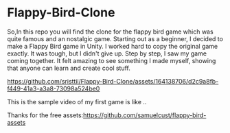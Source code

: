 # Flappy-Bird-Clone

So,In this repo you will find the clone for the flappy bird game which was quite famous and an nostalgic game.
Starting out as a beginner, I decided to make a Flappy Bird game in Unity. I worked hard to copy the original game exactly. It was tough, but I didn't give up. Step by step, I saw my game coming together. It felt amazing to see something I made myself, showing that anyone can learn and create cool stuff.

https://github.com/sristtii/Flappy-Bird-Clone/assets/164138706/d2c9a8fb-f449-41a3-a3a8-73098a524be0

This is the sample video of my first game is like ..

Thanks for the free assets:https://github.com/samuelcust/flappy-bird-assets
